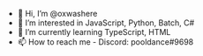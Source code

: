 - 👋 Hi, I’m @oxwashere
- 👀 I’m interested in JavaScript, Python, Batch, C#
- 🌱 I’m currently learning TypeScript, HTML
- 📫 How to reach me - Discord: pooldance#9698

<!---
oxwashere/oxwashere is a ✨ special ✨ repository because its `README.md` (this file) appears on your GitHub profile.
You can click the Preview link to take a look at your changes.
--->

